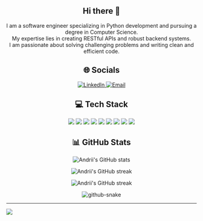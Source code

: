 
<h2 align="center">Hi there 👋</h2>

<p align="center">I am a software engineer specializing in Python development and pursuing a degree in Computer Science. <br>My expertise lies in creating RESTful APIs and robust backend systems.<br>I am passionate about solving challenging problems and writing clean and efficient code.</p>



<h2 align="center">🌐 Socials</h2>

<p align="center">
  <a href="https://www.linkedin.com/in/andrii-yatsuliak/" target="_blank">
    <img src="https://img.shields.io/badge/-LinkedIn-0077B5?style=for-the-badge&logo=Linkedin&logoColor=white" alt="LinkedIn" />
  </a>
  <a href="mailto:andrii.yatsuliak@gmail.com">
    <img src="https://img.shields.io/badge/-Email-D14836?style=for-the-badge&logo=Gmail&logoColor=white" alt="Email" />
  </a>
</p>

<h2 align="center">💻 Tech Stack</h2>

<p align="center">
  <img src="https://img.shields.io/badge/python-3670A0?style=for-the-badge&logo=python&logoColor=ffdd54" />
  <img src="https://img.shields.io/badge/django-%23092E20.svg?style=for-the-badge&logo=django&logoColor=white" />
  <img src="https://img.shields.io/badge/DJANGO-REST-ff1709?style=for-the-badge&logo=django&logoColor=white&color=ff1709&labelColor=gray" />
  <img src="https://img.shields.io/badge/FastAPI-005571?style=for-the-badge&logo=fastapi" />  
  <img src="https://img.shields.io/badge/postgres-%23316192.svg?style=for-the-badge&logo=postgresql&logoColor=white" />
  <img src="https://img.shields.io/badge/MongoDB-%234ea94b.svg?style=for-the-badge&logo=mongodb&logoColor=white" />
  <img src="https://img.shields.io/badge/docker-%230db7ed.svg?style=for-the-badge&logo=docker&logoColor=white" />
  <img src="https://img.shields.io/badge/pandas-%23150458.svg?style=for-the-badge&logo=pandas&logoColor=white" />
  <img src="https://img.shields.io/badge/PyTorch-%23EE4C2C.svg?style=for-the-badge&logo=PyTorch&logoColor=white" />
</p>

<h2 align="center">📊 GitHub Stats</h2>

<p align="center">
  <img src="https://github-readme-stats.vercel.app/api?username=ayatsuliak&theme=merko&hide_border=false&include_all_commits=false&count_private=false" alt="Andrii's GitHub stats" />
</p>

<p align="center">
  <img src="https://github-readme-streak-stats.herokuapp.com/?user=ayatsuliak&theme=merko&hide_border=false" alt="Andrii's GitHub streak" />
</p>

<p align="center">
  <img src="https://github-readme-stats.vercel.app/api/top-langs/?username=ayatsuliak&theme=merko&hide_border=false&include_all_commits=false&count_private=false&layout=compact" alt="Andrii's GitHub streak" />
</p>

<div align="center">
  <picture>
  <source media="(prefers-color-scheme: dark)" srcset="https://raw.githubusercontent.com/ayatsuliak/ayatsuliak/output/github-snake-dark.svg" />
  <source media="(prefers-color-scheme: light)" srcset="https://raw.githubusercontent.com/tobiasmeyhoefer/tobiasmeyhoefer/output/github-snake.svg" />
  <img alt="github-snake" src="https://raw.githubusercontent.com/tobiasmeyhoefer/tobiasmeyhoefer/output/github-snake.svg" />
</picture>
</div>


---
[![](https://visitcount.itsvg.in/api?id=ayatsuliak&icon=1&color=0)](https://visitcount.itsvg.in)
